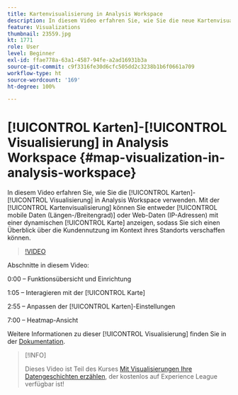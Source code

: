 ```yaml
---
title: Kartenvisualisierung in Analysis Workspace
description: In diesem Video erfahren Sie, wie Sie die neue Kartenvisualisierung in Analysis Workspace verwenden. Mit der Kartenvisualisierung können Sie entweder mobile Daten (Längen-/Breitengrad) oder Web-Daten (IP-Adressen) mit einer dynamischen Karte anzeigen, sodass Sie sich ein Bild von der Kundennutzung im Kontext des jeweiligen Standorts machen können.
feature: Visualizations
thumbnail: 23559.jpg
kt: 1771
role: User
level: Beginner
exl-id: ffae778a-63a1-4587-94fe-a2ad16931b3a
source-git-commit: c9f3316fe30d6cfc505dd2c3238b1b6f0661a709
workflow-type: ht
source-wordcount: '169'
ht-degree: 100%

---
```


# [!UICONTROL Karten]-[!UICONTROL Visualisierung] in Analysis Workspace {#map-visualization-in-analysis-workspace}

In diesem Video erfahren Sie, wie Sie die [!UICONTROL Karten]-[!UICONTROL Visualisierung] in Analysis Workspace verwenden. Mit der [!UICONTROL Kartenvisualisierung] können Sie entweder [!UICONTROL mobile Daten (Längen-/Breitengrad)] oder Web-Daten (IP-Adressen) mit einer dynamischen [!UICONTROL Karte] anzeigen, sodass Sie sich einen Überblick über die Kundennutzung im Kontext ihres Standorts verschaffen können.

>[!VIDEO](https://video.tv.adobe.com/v/23559/?quality=12)

Abschnitte in diesem Video:

0:00 – Funktionsübersicht und Einrichtung

1:05 – Interagieren mit der [!UICONTROL Karte]

2:55 – Anpassen der [!UICONTROL Karten]-Einstellungen

7:00 – Heatmap-Ansicht

Weitere Informationen zu dieser [!UICONTROL Visualisierung] finden Sie in der [Dokumentation](https://experienceleague.adobe.com/docs/analytics/analyze/analysis-workspace/visualizations/map-visualization.html?lang=de).

>[!INFO]
>
> Dieses Video ist Teil des Kurses [Mit Visualisierungen Ihre Datengeschichten erzählen]( https://experienceleague.adobe.com/?recommended=Analytics-U-1-2021.1.visualizations&amp;lang=de), der kostenlos auf Experience League verfügbar ist!
